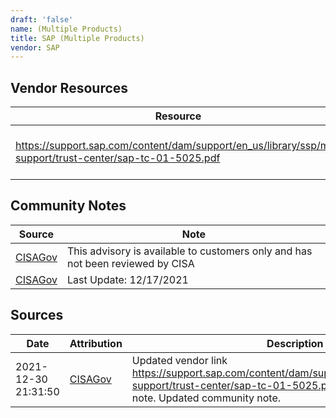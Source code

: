 ```yaml
---
draft: 'false'
name: (Multiple Products)
title: SAP (Multiple Products)
vendor: SAP
---
```


## Vendor Resources
| Resource | Link |
| --- | --- |
| https://support.sap.com/content/dam/support/en_us/library/ssp/my-support/trust-center/sap-tc-01-5025.pdf | [https://support.sap.com/content/dam/support/en_us/library/ssp/my-support/trust-center/sap-tc-01-5025.pdf](https://support.sap.com/content/dam/support/en_us/library/ssp/my-support/trust-center/sap-tc-01-5025.pdf) |


## Community Notes
| Source | Note |
| --- | --- |
| [CISAGov](https://raw.githubusercontent.com/cisagov/log4j-affected-db/develop/README.md) | This advisory is available to customers only and has not been reviewed by CISA |
| [CISAGov](https://raw.githubusercontent.com/cisagov/log4j-affected-db/develop/README.md) | Last Update: 12/17/2021 |

## Sources
| Date | Attribution | Description |
| --- | --- | --- |
| 2021-12-30 21:31:50 | [CISAGov](https://raw.githubusercontent.com/cisagov/log4j-affected-db/develop/README.md) | Updated vendor link https://support.sap.com/content/dam/support/en_us/library/ssp/my-support/trust-center/sap-tc-01-5025.pdf. Updated community note. Updated community note.  |
